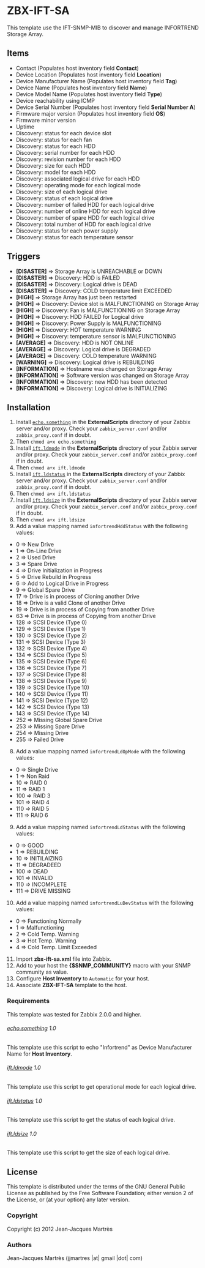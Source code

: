 ZBX-IFT-SA
==========

This template use the IFT-SNMP-MIB to discover and manage INFORTREND Storage Array.

Items
-----

  * Contact (Populates host inventory field **Contact**)
  * Device Location (Populates host inventory field **Location**)
  * Device Manufacturer Name (Populates host inventory field **Tag**)
  * Device Name (Populates host inventory field **Name**)
  * Device Model Name (Populates host inventory field **Type**)
  * Device reachability using ICMP
  * Device Serial Number (Populates host inventory field **Serial Number A**)
  * Firmware major version (Populates host inventory field **OS**)
  * Firmware minor version
  * Uptime
  * Discovery: status for each device slot
  * Discovery: status for each fan
  * Discovery: status for each HDD
  * Discovery: serial number for each HDD
  * Discovery: revision number for each HDD
  * Discovery: size for each HDD
  * Discovery: model for each HDD
  * Discovery: associated logical drive for each HDD
  * Discovery: operating mode for each logical mode
  * Discovery: size of each logical drive
  * Discovery: status of each logical drive
  * Discovery: number of failed HDD for each logical drive
  * Discovery: number of online HDD for each logical drive
  * Discovery: number of spare HDD for each logical drive
  * Discovery: total number of HDD for each logical drive
  * Discovery: status for each power supply
  * Discovery: status for each temperature sensor

Triggers
--------

  * **[DISASTER]** => Storage Array is UNREACHABLE or DOWN
  * **[DISASTER]** => Discovery: HDD is FAILED
  * **[DISASTER]** => Discovery: Logical drive is DEAD
  * **[DISASTER]** => Discovery: COLD temperature limit EXCEEDED
  * **[HIGH]** => Storage Array has just been restarted
  * **[HIGH]** => Discovery: Device slot is MALFUNCTIONING on Storage Array
  * **[HIGH]** => Discovery: Fan is MALFUNCTIONING on Storage Array
  * **[HIGH]** => Discovery: HDD FAILED for Logical drive
  * **[HIGH]** => Discovery: Power Supply is MALFUNCTIONING
  * **[HIGH]** => Discovery: HOT temperature WARNING
  * **[HIGH]** => Discovery: temperature sensor is MALFUNCTIONING
  * **[AVERAGE]** => Discovery: HDD is NOT ONLINE
  * **[AVERAGE]** => Discovery: Logical drive is DEGRADED
  * **[AVERAGE]** => Discovery: COLD temperature WARNING
  * **[WARNING]** => Discovery: Logical drive is REBUILDING
  * **[INFORMATION]** => Hostname was changed on Storage Array
  * **[INFORMATION]** => Software version was changed on Storage Array
  * **[INFORMATION]** => Discovery: new HDD has been detected
  * **[INFORMATION]** => Discovery: Logical drive is INITIALIZING

Installation
------------

1. Install [`echo.something`](https://github.com/jjmartres/Zabbix/tree/master/zbx-scripts/echo.something) in the **ExternalScripts** directory of your Zabbix server and/or proxy. Check your `zabbix_server.conf` and/or `zabbix_proxy.conf` if in doubt.
2. Then `chmod a+x echo.something`
3. Install [`ift.ldmode`](https://github.com/jjmartres/Zabbix/tree/master/zbx-scripts/ift.ldmode) in the **ExternalScripts** directory of your Zabbix server and/or proxy. Check your `zabbix_server.conf` and/or `zabbix_proxy.conf` if in doubt.
4. Then `chmod a+x ift.ldmode`
5. Install [`ift.ldstatus`](https://github.com/jjmartres/Zabbix/tree/master/zbx-scripts/ift.ldstatus) in the **ExternalScripts** directory of your Zabbix server and/or proxy. Check your `zabbix_server.conf` and/or `zabbix_proxy.conf` if in doubt.
6. Then `chmod a+x ift.ldstatus`
5. Install [`ift.ldsize`](https://github.com/jjmartres/Zabbix/tree/master/zbx-scripts/ift.ldsize) in the **ExternalScripts** directory of your Zabbix server and/or proxy. Check your `zabbix_server.conf` and/or `zabbix_proxy.conf` if in doubt.
6. Then `chmod a+x ift.ldsize`
7. Add a value mapping named `infortrendHddStatus` with the following values:
  * 0 => New Drive
  * 1 => On-Line Drive
  * 2 => Used Drive
  * 3 => Spare Drive
  * 4 => Drive Initialization in Progress
  * 5 => Drive Rebuild in Progress
  * 6 => Add to Logical Drive in Progress
  * 9 => Global Spare Drive
  * 17 => Drive is in process of Cloning another Drive
  * 18 => Drive is a valid Clone of another Drive
  * 19 => Drive is in process of Copying from another Drive
  * 63 => Drive is in process of Copying from another Drive
  * 128 => SCSI Device (Type 0)
  * 129 => SCSI Device (Type 1)
  * 130 => SCSI Device (Type 2)
  * 131 => SCSI Device (Type 3)
  * 132 => SCSI Device (Type 4)
  * 134 => SCSI Device (Type 5)
  * 135 => SCSI Device (Type 6)
  * 136 => SCSI Device (Type 7)
  * 137 => SCSI Device (Type 8)
  * 138 => SCSI Device (Type 9)
  * 139 => SCSI Device (Type 10)
  * 140 => SCSI Device (Type 11)
  * 141 => SCSI Device (Type 12)
  * 142 => SCSI Device (Type 13)
  * 143 => SCSI Device (Type 14)
  * 252 => Missing Global Spare Drive
  * 253 => Missing Spare Drive
  * 254 => Missing Drive
  * 255 => Failed Drive
8. Add a value mapping named `infortrendLdOpMode` with the following values:
  * 0 => Single Drive
  * 1 => Non Raid
  * 10 => RAID 0
  * 11 => RAID 1
  * 100 => RAID 3
  * 101 => RAID 4
  * 110 => RAID 5
  * 111 => RAID 6
9. Add a value mapping named `infortrendLdStatus` with the following values:
  * 0 => GOOD
  * 1 => REBUILDING
  * 10 => INITILAIZING
  * 11 => DEGRADEED
  * 100 => DEAD
  * 101 => INVALID
  * 110 => INCOMPLETE
  * 111 => DRIVE MISSING
10. Add a value mapping named `infortrendLuDevStatus` with the following values:
  * 0 => Functioning Normally
  * 1 => Malfunctioning
  * 2 => Cold Temp. Warning
  * 3 => Hot Temp. Warning
  * 4 => Cold Temp. Limit Exceeded
11. Import **zbx-ift-sa.xml** file into Zabbix.
12. Add to your host the **{$SNMP_COMMUNITY}** macro with your SNMP community as value.
13. Configure **Host Inventory** to `Automatic` for your host.
14. Associate **ZBX-IFT-SA** template to the host.

### Requirements

This template was tested for Zabbix 2.0.0 and higher.

###### [echo.something](https://github.com/jjmartres/Zabbix/tree/master/zbx-scripts/echo.something) 1.0

This template use this script to echo "Infortrend" as Device Manufacturer Name for **Host Inventory**.

###### [ift.ldmode](https://github.com/jjmartres/Zabbix/tree/master/zbx-scripts/lft.ldmode) 1.0

This template use this script to get operational mode for each logical drive.

###### [ift.ldstatus](https://github.com/jjmartres/Zabbix/tree/master/zbx-scripts/lft.ldstatus) 1.0

This template use this script to get the status of each logical drive.

###### [ift.ldsize](https://github.com/jjmartres/Zabbix/tree/master/zbx-scripts/lft.ldsize) 1.0

This template use this script to get the size of each logical drive.

License
-------

This template is distributed under the terms of the GNU General Public License as published by the Free Software Foundation; either version 2 of the  License, or (at your option) any later version.

### Copyright

  Copyright (c) 2012 Jean-Jacques Martrès

### Authors

  Jean-Jacques Martrès
  (jjmartres |at| gmail |dot| com)
